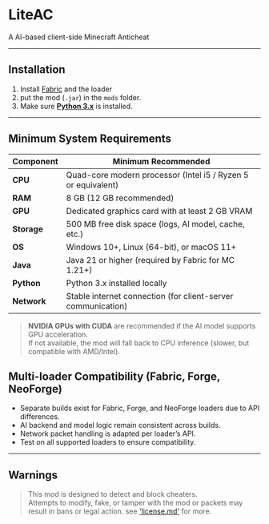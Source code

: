 # LiteAC

A AI-based client-side Minecraft Anticheat

---

##  Installation

1. Install [Fabric](https://fabricmc.net/) and the loader
2. put the mod (`.jar`) in the `mods` folder.
3. Make sure [**Python 3.x**](https://www.python.org/downloads/) is installed.

---

## Minimum System Requirements



| Component   | Minimum Recommended                          |
|-------------|----------------------------------------------|
| **CPU**     | Quad-core modern processor (Intel i5 / Ryzen 5 or equivalent) |
| **RAM**     | 8 GB (12 GB recommended) |
| **GPU**     | Dedicated graphics card with at least 2 GB VRAM |
| **Storage** | 500 MB free disk space (logs, AI model, cache, etc.) |
| **OS**      | Windows 10+, Linux (64-bit), or macOS 11+     |
| **Java**    | Java 21 or higher (required by Fabric for MC 1.21+) |
| **Python**  | Python 3.x installed locally                 |
| **Network** | Stable internet connection (for client-server communication) |

>  **NVIDIA GPUs with CUDA** are recommended if the AI model supports GPU acceleration.  
> If not available, the mod will fall back to CPU inference (slower, but compatible with AMD/Intel).

##  Multi-loader Compatibility (Fabric, Forge, NeoForge)

- Separate builds exist for Fabric, Forge, and NeoForge loaders due to API differences.
- AI backend and model logic remain consistent across builds.
- Network packet handling is adapted per loader’s API.
- Test on all supported loaders to ensure compatibility.

---

## Warnings

> This mod is designed to detect and block cheaters.  
> Attempts to modify, fake, or tamper with the mod or packets may result in bans or legal action.
> see ['license.md'](./LICENSE.MD) for more.







